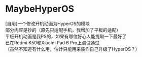 # MaybeHyperOS
[自用]一个修改开机动画为HyperOS的模块  
部分内容是抄的（原先只适配手机，我增加了平板的适配）  
平板开机动画是我PS的，如果有哪位好心人能提取一下最好了  
已在Redmi K50和Xiaomi Pad 6 Pro上测试通过  
（虽然不知道有什么用，估计只能用来装作自己升级了HyperOS？）